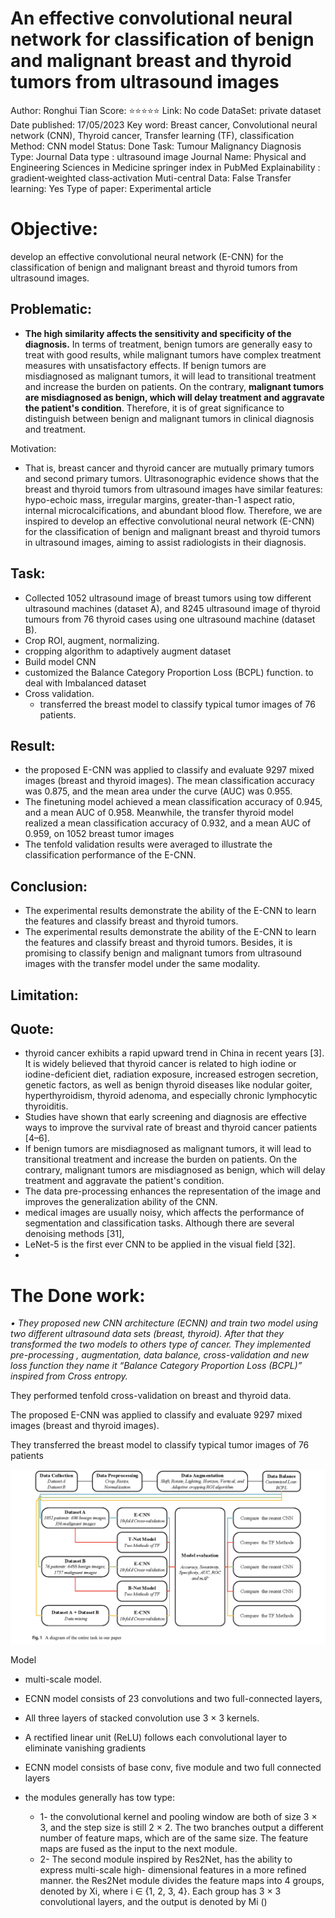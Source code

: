 # An effective convolutional neural network for classification of benign and malignant breast and thyroid tumors from ultrasound images

Author: Ronghui Tian
Score: ⭐️⭐️⭐️⭐️⭐️
Link: No code
DataSet: private dataset
Date published: 17/05/2023
Key word: Breast cancer, Convolutional neural network (CNN), Thyroid cancer, Transfer learning (TF), classification
Method: CNN model
Status: Done
Task: Tumour Malignancy Diagnosis
Type: Journal
Data type : ultrasound image
Journal Name: Physical and Engineering Sciences in Medicine springer index in PubMed
Explainability : gradient‐weighted class‐activation
Muti-central Data: False
Transfer learning: Yes
Type of paper: Experimental article

# Objective:

develop an effective convolutional neural network (E-CNN) for the classification of benign and malignant breast and thyroid tumors from ultrasound images.

## Problematic:

- **The high similarity affects the sensitivity and specificity of the diagnosis.** In terms of treatment, benign tumors are generally easy to treat with good results, while malignant tumors have complex treatment measures
with unsatisfactory effects. If benign tumors are misdiagnosed as malignant tumors, it will lead to transitional treatment and increase the burden on patients. On the contrary, **malignant tumors are misdiagnosed as benign, which will delay treatment and aggravate the patient's condition**. Therefore, it is of great significance to distinguish between benign and malignant tumors in clinical diagnosis and treatment.

Motivation:

- That is, breast cancer and thyroid cancer are mutually primary tumors and second primary tumors. Ultrasonographic evidence shows that the breast and thyroid tumors from ultrasound images have similar features: hypo-echoic mass, irregular margins, greater-than-1 aspect ratio, internal microcalcifications, and abundant blood flow. Therefore, we are inspired to develop an effective convolutional neural network (E-CNN) for the classification of benign and malignant breast and thyroid tumors in ultrasound images, aiming to assist radiologists in their diagnosis.

## Task:

- Collected 1052 ultrasound image of breast tumors using tow different ultrasound machines (dataset A), and 8245 ultrasound image of thyroid tumours from 76 thyroid cases using one ultrasound machine  (dataset B).
- Crop ROI, augment, normalizing.
- cropping algorithm to adaptively augment dataset
- Build model CNN
- customized the Balance Category Proportion Loss (BCPL) function. to deal with Imbalanced dataset
- Cross validation.
    - transferred the breast model to classify typical tumor images of 76 patients.

## Result:

- the proposed E-CNN was applied to classify and evaluate 9297 mixed images (breast and thyroid images). The mean classification accuracy was 0.875, and the mean area under the curve (AUC) was 0.955.
- The finetuning model achieved a mean classification accuracy of 0.945, and a mean AUC of 0.958. Meanwhile, the transfer thyroid model realized a mean classification accuracy of 0.932, and a mean AUC of 0.959, on 1052 breast tumor images
- The tenfold validation results were averaged to illustrate the classification performance of the E-CNN.

## Conclusion:

- The experimental results demonstrate the ability of the E-CNN to learn the features and classify breast and thyroid tumors.
- The experimental results demonstrate the ability of the E-CNN to learn the features and classify breast and thyroid tumors. Besides, it is promising to classify benign and malignant tumors from ultrasound images with the transfer model under the same modality.

## Limitation:

## Quote:

- thyroid cancer exhibits a rapid upward trend in China in recent years [3]. It is widely believed that thyroid cancer is related to high iodine or iodine-deficient diet, radiation exposure, increased estrogen secretion, genetic factors, as well as benign thyroid diseases like nodular goiter, hyperthyroidism, thyroid adenoma, and especially chronic lymphocytic thyroiditis.
- Studies have shown that early screening and diagnosis are effective ways to improve the survival rate of breast and thyroid cancer patients [4–6].
- If benign tumors are misdiagnosed as malignant tumors, it will lead to transitional treatment and increase the burden on patients. On the contrary, malignant tumors are misdiagnosed as benign, which will delay treatment and aggravate the patient's condition.
- The data pre-processing enhances the representation of the
image and improves the generalization ability of the CNN.
- medical images are usually noisy, which affects the performance of segmentation and classification tasks. Although there are several denoising methods [31],
- LeNet-5 is the first ever CNN to be applied in the visual field [32].
- 

# The Done work:

*• They proposed new CNN architecture (ECNN) and train two model using two different ultrasound data sets (breast, thyroid). After that they transformed the two models to others type of cancer. They implemented pre-processing , augmentation, data balance, cross-validation and new loss function they name it “Balance Category Proportion Loss (BCPL)” inspired from Cross entropy.*

They performed tenfold cross-validation on breast and thyroid data.

The proposed E-CNN was applied to classify and evaluate 9297 mixed images (breast and thyroid images).

They transferred the breast model to classify typical tumor images of 76 patients

![Untitled](An%20effective%20convolutional%20neural%20network%20for%20clas%208a3c293fac3443a88e5a35f24c176f00/Untitled.png)

Model

 - multi-scale model.

- ECNN model consists of 23 convolutions and two full-connected layers,
- All three layers of stacked convolution use 3 × 3 kernels.
- A rectified linear unit (ReLU) follows each convolutional layer to eliminate vanishing gradients
- ECNN model consists of  base conv, five module and two full connected layers
- the modules generally has tow type:
    - 1- the convolutional kernel and pooling window are both of size 3 × 3, and the step size is still 2 × 2. The two branches output a different number of feature maps, which are of the same size. The feature maps are fused as the input to the next module.
    - 2- The second module inspired by Res2Net, has the ability to express multi-scale high- dimensional features in a more refined manner.
    the Res2Net module divides the feature maps into 4
    groups, denoted by ­Xi, where i ∈ {1, 2, 3, 4}. Each group has
    3 × 3 convolutional layers, and the output is denoted by Mi ()